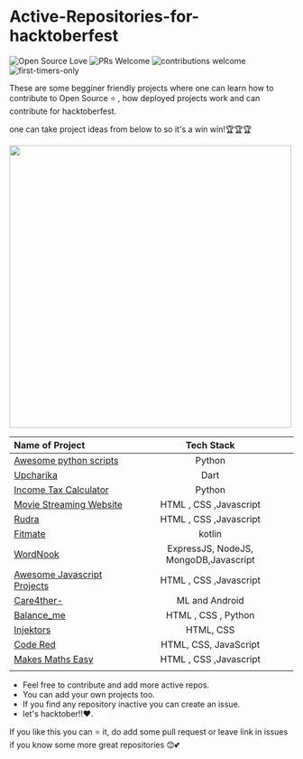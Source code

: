 # Active-Repositories-for-hacktoberfest


![Open Source Love](https://badges.frapsoft.com/os/v1/open-source.svg?v=102)
![PRs Welcome](https://img.shields.io/badge/PRs-Welcome-brightgreen.svg?style=flat&logo=github)
![contributions welcome](https://img.shields.io/static/v1.svg?label=Contributions&message=Welcome&color=brightgreen&style=flat&logo=github)&nbsp;
![first-timers-only](https://img.shields.io/badge/first--timers--only-friendly-blue.svg?style=flat)




 
These are some begginer friendly projects where one can learn how to contribute to Open Source ⭐ , how deployed projects work and can contribute for hacktoberfest.

one can take project ideas from below to so it's a win win!🏆🏆🏆



<img align="center" height="500" width= "500" src="https://user-images.githubusercontent.com/73706697/135315829-9128ebbb-5f87-489d-a63e-bc6a98d6331f.gif" />


| Name of Project |  Tech Stack     |
| :---        |    :----:   | 
|[Awesome python scripts](https://github.com/prathimacode-hub/Awesome_Python_Scripts)      | Python  |
|[Upcharika](https://github.com/smaranjitghose/Upcharika)  | Dart  |
|[Income Tax Calculator](https://github.com/QAZIMAAZARSHAD/Income-Tax-Calculator) | Python |
|[Movie Streaming Website](https://github.com/QAZIMAAZARSHAD/Movie-Streaming-Website) | HTML , CSS ,Javascript|
|[Rudra](https://github.com/Harshal0902/Rudra) | HTML , CSS ,Javascript|
|[Fitmate](https://github.com/Code-Sauce-Official/FitMate)| kotlin|
|[WordNook](https://github.com/ALPHAVIO/WordNook)| ExpressJS, NodeJS, MongoDB,Javascript |
|[Awesome Javascript Projects](https://github.com/Vishal-raj-1/Awesome-JavaScript-Projects)| HTML , CSS ,Javascript |
|[Care4ther-](https://github.com/unnati914/Care4ther-)| ML and Android  |
|[Balance_me](https://github.com/yashikajotwani12/Balanced_Me)|HTML , CSS , Python  |
|[Injektors](https://github.com/CodXCrypt/Injektors) | HTML, CSS|
|[Code Red](https://github.com/aashimawadhwa/Code-Red)| HTML, CSS, JavaScript |
|[Makes Maths Easy](https://github.com/makesmatheasy/makesmatheasy)|  HTML , CSS ,Javascript|
|[]()|  |

- Feel free to contribute and add more active repos.
- You can add your own projects too.
- If you find any repository inactive you can create an issue.
- let's hacktober!!❤️.

If you like this you can ⭐ it, do add some pull request or leave link in issues if you know some more great repositories 😊💕 



